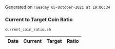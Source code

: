 Generated on `Tuesday 05-October-2021 at 19:06:34`

### Current to Target Coin Ratio
`current_coin_ratio.sh`

Date|Current|Target|Ratio
---|---|---|---
